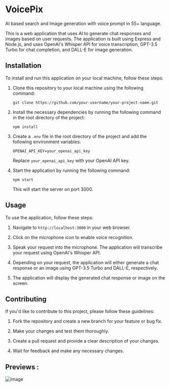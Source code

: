 # VoicePix
AI based search and Image generation with voice prompt in 55+ language.

This is a web application that uses AI to generate chat responses and images based on user requests. The application is built using Express and Node.js, and uses OpenAI's Whisper API for voice transcription, GPT-3.5 Turbo for chat completion, and DALL-E for image generation.

## Installation

To install and run this application on your local machine, follow these steps:

1. Clone this repository to your local machine using the following command:

   ```
   git clone https://github.com/your-username/your-project-name.git
   ```

2. Install the necessary dependencies by running the following command in the root directory of the project:

   ```
   npm install
   ```

3. Create a `.env` file in the root directory of the project and add the following environment variables:

   ```
   OPENAI_API_KEY=your_openai_api_key
   ```

   Replace `your_openai_api_key` with your OpenAI API key.

4. Start the application by running the following command:

   ```
   npm start
   ```

   This will start the server on port 3000.

## Usage

To use the application, follow these steps:

1. Navigate to `http://localhost:3000` in your web browser.

2. Click on the microphone icon to enable voice recognition.

3. Speak your request into the microphone. The application will transcribe your request using OpenAI's Whisper API.

4. Depending on your request, the application will either generate a chat response or an image using GPT-3.5 Turbo and DALL-E, respectively.

5. The application will display the generated chat response or image on the screen.

## Contributing

If you'd like to contribute to this project, please follow these guidelines:

1. Fork the repository and create a new branch for your feature or bug fix.

2. Make your changes and test them thoroughly.

3. Create a pull request and provide a clear description of your changes.

4. Wait for feedback and make any necessary changes.

## Previews :

![image](https://github.com/TuhinBar/VoicePix/assets/85868593/5f8be351-1d94-4369-9218-2c5340facef8)

